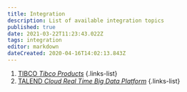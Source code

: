 ```yaml
---
title: Integration
description: List of available integration topics
published: true
date: 2021-03-22T11:23:43.022Z
tags: integration
editor: markdown
dateCreated: 2020-04-16T14:02:13.843Z
---
```


1. [TIBCO *Tibco Products*](/integration/tibco)
{.links-list}
2. [TALEND *Cloud Real Time Big Data Platform*](/integration/talend)
{.links-list}
